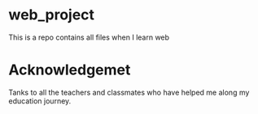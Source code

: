 # web_project

This is a repo contains all files when I learn web

# Acknowledgemet

Tanks to all the teachers and classmates who have helped me along my education journey. 
